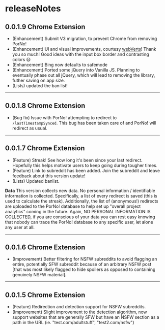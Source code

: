 # releaseNotes

## 0.0.1.9 Chrome Extension

- (Enhancement) Submit V3 migration, to prevent Chrome from removing PorNo!
- (Enhancement) UI and visual improvements, courtesy [webVerts](https://github.com/mrvivacious/PorNo-_Porn_Blocker/commits?author=webVerts)! Thank you so much! Good ideas with the input box border and contrasting colors 😃
- (Enhancement) Bing now defaults to safemode
- (Enhancement) Ported some jQuery into Vanilla JS. Planning to eventually phase out all jQuery, which will lead to removing the library, futher saving on app size.
- (Lists) updated the ban list!

***

## 0.0.1.8 Chrome Extension

- (Bug fix) Issue with PorNo! attempting to redirect to `/lastTimestampSynced`. This bug has been taken care of and PorNo! will redirect as usual.

***

## 0.0.1.7 Chrome Extension

- (Feature) Streak! See how long it's been since your last redirect. Hopefully this helps motivate users to keep going during tougher times.
- (Feature) Link to subreddit has been added. Join the subreddit and leave feedback about this version update!
- (Lists) Updated banlist.

**Data** This version collects new data. No personal information / identifiable information is collected.
Specifically, a list of every redirect is saved (this is used to calculate the streak). Additionally, the list of (anonymous!) redirects are uploaded to 
 the PorNo! database to help set up "overall project analytics" coming in the future.
Again, NO PERSONAL INFORMATION IS COLLECTED, if you are conscious of your data you can rest easy knowing that nobody can trace the PorNo! database to any specific user, let alone any user at all.

***

## 0.0.1.6 Chrome Extension

- (Improvement) Better filtering for NSFW subreddits to avoid flagging an entire, potentially SFW subreddit because of an arbitrary NSFW post [that was most likely flagged to hide spoilers as opposed to containing genuinely NSFW material].

***

## 0.0.1.5 Chrome Extension

- (Feature) Redirection and detection support for NSFW subreddits.
- (Improvement) Slight improvement to the detection algorithm, now support websites that are generally SFW but have an NSFW section as a path in the URL (ie. "test.com/adultstuff", "test2.com/nsfw")


